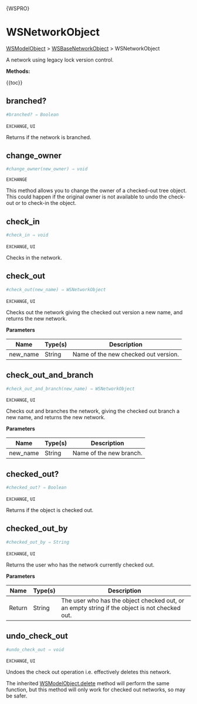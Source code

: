 {WSPRO}

# WSNetworkObject

[WSModelObject](./wsmodelobject.md) > [WSBaseNetworkObject](./wsbasenetworkobject.md) > WSNetworkObject

A network using legacy lock version control.

**Methods:**

{{toc}}

## branched?

```ruby
#branched? ⇒ Boolean
```

`EXCHANGE`, `UI`

Returns if the network is branched.

## change_owner

```ruby
#change_owner(new_owner) ⇒ void
```

`EXCHANGE`

This method allows you to change the owner of a checked-out tree object. This could happen if the original owner is not available to undo the check-out or to check-in the object.

## check_in

```ruby
#check_in ⇒ void
```

`EXCHANGE`, `UI`

Checks in the network.

## check_out

```ruby
#check_out(new_name) ⇒ WSNetworkObject
```

`EXCHANGE`, `UI`

Checks out the network giving the checked out version a new name, and returns the new network.

**Parameters**

| Name     | Type(s) | Description                          |
| -------- | ------- | ------------------------------------ |
| new_name | String  | Name of the new checked out version. |

## check_out_and_branch

```ruby
#check_out_and_branch(new_name) ⇒ WSNetworkObject
```

`EXCHANGE`, `UI`

Checks out and branches the network, giving the checked out branch a new name, and returns the new network.

**Parameters**

| Name     | Type(s) | Description             |
| -------- | ------- | ----------------------- |
| new_name | String  | Name of the new branch. |

## checked_out?

```ruby
#checked_out? ⇒ Boolean
```

`EXCHANGE`, `UI`

Returns if the object is checked out.

## checked_out_by

```ruby
#checked_out_by ⇒ String
```

`EXCHANGE`, `UI`

Returns the user who has the network currently checked out.

**Parameters**

| Name   | Type(s) | Description                                                                                   |
| ------ | ------- | --------------------------------------------------------------------------------------------- |
| Return | String  | The user who has the object checked out, or an empty string if the object is not checked out. |

## undo_check_out

```ruby
#undo_check_out ⇒ void
```

`EXCHANGE`, `UI`

Undoes the check out operation i.e. effectively deletes this network.

The inherited [WSModelObject.delete](wsmodelobject.md) method will perform the same function, but this method will only work for checked out networks, so may be safer.
